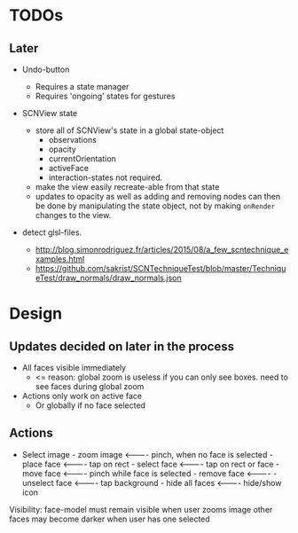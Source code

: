 #  TODOs


## Later

- Undo-button
	- Requires a state manager
	- Requires 'ongoing' states for gestures

- SCNView state
    - store all of SCNView's state in a global state-object
        - observations
        - opacity
        - currentOrientation
        - activeFace
        - interaction-states not required.
    - make the view easily recreate-able from that state
    - updates to opacity as well as adding and removing nodes can then be done by manipulating the state object, not by making `onRender` changes to the view.

- detect glsl-files. 
    - http://blog.simonrodriguez.fr/articles/2015/08/a_few_scntechnique_examples.html
    - https://github.com/sakrist/SCNTechniqueTest/blob/master/TechniqueTest/draw_normals/draw_normals.json

# Design

## Updates decided on later in the process

- All faces visible immediately
    - <= reason: global zoom is useless if you can only see boxes. need to see faces during global zoom
- Actions only work on active face
    - Or globally if no face selected

## Actions

- Select image
        - zoom image            <---- pinch,         when no face is selected
        - place face            <---- tap on rect
        - select face           <---- tap on rect or face
                - move face     <---- pinch          while face is selected
                - remove face   <----
        - unselect face         <---- tap background 
        - hide all faces        <---- hide/show icon
    

Visibility:
    face-model must remain visible when user zooms image
    other faces may become darker when user has one selected
    
    
    
